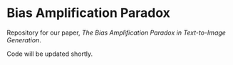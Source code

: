 # Bias Amplification Paradox
Repository for our paper, _The Bias Amplification Paradox in Text-to-Image Generation_. 

Code will be updated shortly.
